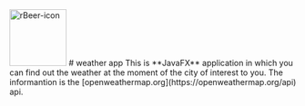 <img src="https://cdn3.iconfinder.com/data/icons/luchesa-vol-9/128/Weather-512.png" width = "100px" height = "100px" alt="rBeer-icon">
# weather app
This is **JavaFX** application in which you can find out the weather at the moment of the city of interest to you. The informantion is the [openweathermap.org](https://openweathermap.org/api) api.
